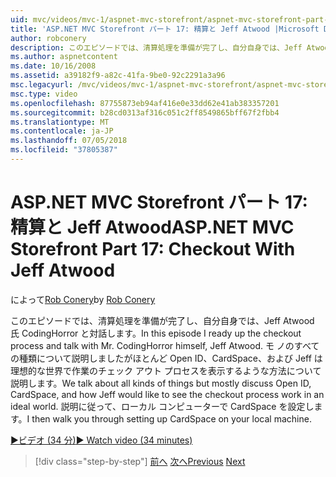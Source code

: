```yaml
---
uid: mvc/videos/mvc-1/aspnet-mvc-storefront/aspnet-mvc-storefront-part-17-checkout-with-jeff-atwood
title: 'ASP.NET MVC Storefront パート 17: 精算と Jeff Atwood |Microsoft Docs'
author: robconery
description: このエピソードでは、清算処理を準備が完了し、自分自身では、Jeff Atwood 氏 CodingHorror と対話します。 モ ノのすべての種類について説明しましたがほとんど Ope について説明しています.
ms.author: aspnetcontent
ms.date: 10/16/2008
ms.assetid: a39182f9-a82c-41fa-9be0-92c2291a3a96
msc.legacyurl: /mvc/videos/mvc-1/aspnet-mvc-storefront/aspnet-mvc-storefront-part-17-checkout-with-jeff-atwood
msc.type: video
ms.openlocfilehash: 87755873eb94af416e0e33dd62e41ab383357201
ms.sourcegitcommit: b28cd0313af316c051c2ff8549865bff67f2fbb4
ms.translationtype: MT
ms.contentlocale: ja-JP
ms.lasthandoff: 07/05/2018
ms.locfileid: "37805387"
---
```

<a name="aspnet-mvc-storefront-part-17-checkout-with-jeff-atwood"></a><span data-ttu-id="cb7a8-104">ASP.NET MVC Storefront パート 17: 精算と Jeff Atwood</span><span class="sxs-lookup"><span data-stu-id="cb7a8-104">ASP.NET MVC Storefront Part 17: Checkout With Jeff Atwood</span></span>
====================
<span data-ttu-id="cb7a8-105">によって[Rob Conery](https://github.com/robconery)</span><span class="sxs-lookup"><span data-stu-id="cb7a8-105">by [Rob Conery](https://github.com/robconery)</span></span>

<span data-ttu-id="cb7a8-106">このエピソードでは、清算処理を準備が完了し、自分自身では、Jeff Atwood 氏 CodingHorror と対話します。</span><span class="sxs-lookup"><span data-stu-id="cb7a8-106">In this episode I ready up the checkout process and talk with Mr. CodingHorror himself, Jeff Atwood.</span></span> <span data-ttu-id="cb7a8-107">モ ノのすべての種類について説明しましたがほとんど Open ID、CardSpace、および Jeff は理想的な世界で作業のチェック アウト プロセスを表示するような方法について説明します。</span><span class="sxs-lookup"><span data-stu-id="cb7a8-107">We talk about all kinds of things but mostly discuss Open ID, CardSpace, and how Jeff would like to see the checkout process work in an ideal world.</span></span> <span data-ttu-id="cb7a8-108">説明に従って、ローカル コンピューターで CardSpace を設定します。</span><span class="sxs-lookup"><span data-stu-id="cb7a8-108">I then walk you through setting up CardSpace on your local machine.</span></span>

[<span data-ttu-id="cb7a8-109">&#9654;ビデオ (34 分)</span><span class="sxs-lookup"><span data-stu-id="cb7a8-109">&#9654; Watch video (34 minutes)</span></span>](https://channel9.msdn.com/Blogs/ASP-NET-Site-Videos/aspnet-mvc-storefront-part-17-checkout-with-jeff-atwood)

> [!div class="step-by-step"]
> <span data-ttu-id="cb7a8-110">[前へ](aspnet-mvc-storefront-part-16-membership-redo-with-openid.md)
> [次へ](aspnet-mvc-storefront-part-18-creating-an-experience.md)</span><span class="sxs-lookup"><span data-stu-id="cb7a8-110">[Previous](aspnet-mvc-storefront-part-16-membership-redo-with-openid.md)
[Next](aspnet-mvc-storefront-part-18-creating-an-experience.md)</span></span>
